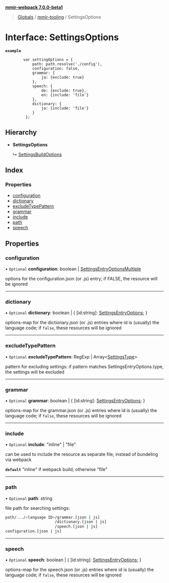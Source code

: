 **[mmir-webpack 7.0.0-beta1](../README.md)**

> [Globals](../README.md) / [mmir-tooling](../modules/mmir_tooling.md) / SettingsOptions

# Interface: SettingsOptions

**`example`** 
```
		var settingOptions = {
		 	path: path.resolve('./config'),
		 	configuration: false,
		 	grammar: {
		 		ja: {exclude: true}
		 	},
		 	speech: {
		 		de: {exclude: true},
		 		en: {include: 'file'}
		 	},
		 	dictionary: {
		 		ja: {include: 'file'}
		 	}
		 };
```

## Hierarchy

* **SettingsOptions**

  ↳ [SettingsBuildOptions](mmir_tooling.settingsbuildoptions.md)

## Index

### Properties

* [configuration](mmir_tooling.settingsoptions.md#configuration)
* [dictionary](mmir_tooling.settingsoptions.md#dictionary)
* [excludeTypePattern](mmir_tooling.settingsoptions.md#excludetypepattern)
* [grammar](mmir_tooling.settingsoptions.md#grammar)
* [include](mmir_tooling.settingsoptions.md#include)
* [path](mmir_tooling.settingsoptions.md#path)
* [speech](mmir_tooling.settingsoptions.md#speech)

## Properties

### configuration

• `Optional` **configuration**: boolean \| [SettingsEntryOptionsMultiple](mmir_tooling.settingsentryoptionsmultiple.md)

options for the configuration.json (or .js) entry; if FALSE, the resource will be ignored

___

### dictionary

• `Optional` **dictionary**: boolean \| { [id:string]: [SettingsEntryOptions](mmir_tooling.settingsentryoptions.md);  }

options-map for the dictionary.json (or .js) entries where id is (usually) the language code; if `false`, these resources will be ignored

___

### excludeTypePattern

• `Optional` **excludeTypePattern**: RegExp \| Array<[SettingsType](../modules/mmir_tooling.md#settingstype)\>

pattern for excluding settings:
if pattern matches SettingsEntryOptions.type, the settings will be excluded

___

### grammar

• `Optional` **grammar**: boolean \| { [id:string]: [SettingsEntryOptions](mmir_tooling.settingsentryoptions.md);  }

options-map for the grammar.json (or .js) entries where id is (usually) the language code; if `false`, these resources will be ignored

___

### include

• `Optional` **include**: \"inline\" \| \"file\"

can be used to include the resource as separate file, instead of bundeling via webpack

**`default`** "inline" if webpack build, otherwise "file"

___

### path

• `Optional` **path**: string

file path for searching settings:
```bash
path/.../<language ID>/grammar.[json | js]
                      /dictionary.[json | js]
                      /speech.[json | js]
configuration.[json | js]
```

___

### speech

• `Optional` **speech**: boolean \| { [id:string]: [SettingsEntryOptions](mmir_tooling.settingsentryoptions.md);  }

options-map for the speech.json (or .js) entries where id is (usually) the language code; if `false`, these resources will be ignored
